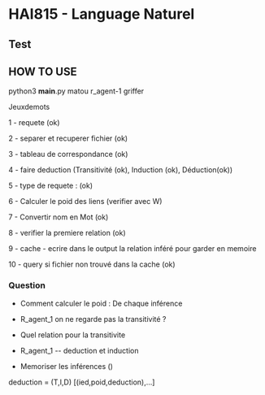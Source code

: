 # HAI815 - Language Naturel

## Test 


## HOW TO USE

python3 __main__.py matou r_agent-1 griffer 


Jeuxdemots

1 - requete (ok)
    
2 - separer et recuperer fichier (ok)
    
3 - tableau de correspondance (ok)
    
4 - faire deduction (Transitivité (ok), Induction (ok), Déduction(ok))
    
5 - type de requete : (ok)

6 - Calculer le poid des liens (verifier avec W)

7 - Convertir nom en Mot (ok)

8 - verifier la premiere relation (ok)

9 - cache - ecrire dans le output la relation inféré pour garder en memoire 

10 - query si fichier non trouvé dans la cache (ok)


### Question

- Comment calculer le poid : De chaque inférence

- R_agent_1 on ne regarde pas la transitivité ?

- Quel relation pour la transitivite
- R_agent_1 -- deduction et induction

- Memoriser les inférences ()




deduction = (T,I,D)
[(ied,poid,deduction),...]